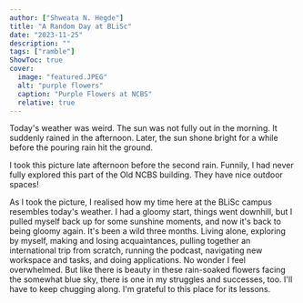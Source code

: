 ```yaml
---
author: ["Shweata N. Hegde"]
title: "A Random Day at BLiSc"
date: "2023-11-25"
description: ""
tags: ["ramble"]
ShowToc: true
cover:
  image: "featured.JPEG"
  alt: "purple flowers"
  caption: "Purple Flowers at NCBS"
  relative: true
---
```

Today's weather was weird. The sun was not fully out in the morning. It suddenly rained in the afternoon. Later, the sun shone bright for a while before the pouring rain hit the ground. 

I took this picture late afternoon before the second rain. Funnily, I had never fully explored this part of the Old NCBS building. They have nice outdoor spaces! 

As I took the picture, I realised how my time here at the BLiSc campus resembles today's weather. I had a gloomy start, things went downhill, but I pulled myself back up for some sunshine moments, and now it's back to being gloomy again. It's been a wild three months. Living alone, exploring by myself, making and losing acquaintances, pulling together an international trip from scratch, running the podcast, navigating new workspace and tasks, and doing applications. No wonder I feel overwhelmed. But like there is beauty in these rain-soaked flowers facing the somewhat blue sky, there is one in my struggles and successes, too. I'll have to keep chugging along. I'm grateful to this place for its lessons.